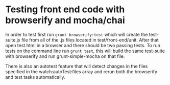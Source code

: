 Testing front end code with browserify and mocha/chai
=======================================================
In order to test first run `grunt browserify:test` which will create the 
test-suite.js file from all of the .js files located in test/front-end/unit.
After that open test.html in a browser and there should be two passing tests.
To run tests on the command line run `grunt test`, this will build the same 
test-suite with browserify and run grunt-simple-mocha on that file.

There is also an autotest feature that will detect changes in the files
specified in the watch:autoTest:files array and rerun both the browserify
and test tasks automatically.